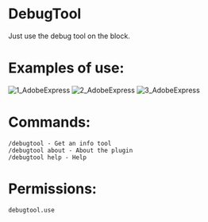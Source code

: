 # DebugTool
Just use the debug tool on the block.

# Examples of use:
![1_AdobeExpress](https://user-images.githubusercontent.com/83061703/208346228-21dd1f76-0a96-48d3-a33a-3d36d58b92a1.gif)
![2_AdobeExpress](https://user-images.githubusercontent.com/83061703/208346389-67acf095-5b99-4bc6-b705-25064ebf7078.gif)
![3_AdobeExpress](https://user-images.githubusercontent.com/83061703/208346480-264bfbe1-f2f6-4f3e-b072-cac4c8b5d2b3.gif)


# Commands:
```
/debugtool - Get an info tool
/debugtool about - About the plugin
/debugtool help - Help
```

# Permissions:
```
debugtool.use
```
